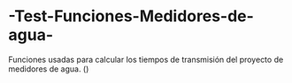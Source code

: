 # -Test-Funciones-Medidores-de-agua-
Funciones usadas para calcular los tiempos de transmisión del proyecto de medidores de agua. ()
